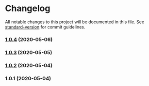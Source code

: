 # Changelog

All notable changes to this project will be documented in this file. See [standard-version](https://github.com/conventional-changelog/standard-version) for commit guidelines.

### [1.0.4](https://github.com/taehyeong224/slack-bot-ts/compare/v1.0.3...v1.0.4) (2020-05-06)

### [1.0.3](https://github.com/taehyeong224/slack-bot-ts/compare/v1.0.2...v1.0.3) (2020-05-05)

### [1.0.2](https://github.com/taehyeong224/slack-bot-ts/compare/v1.0.1...v1.0.2) (2020-05-04)

### 1.0.1 (2020-05-04)
